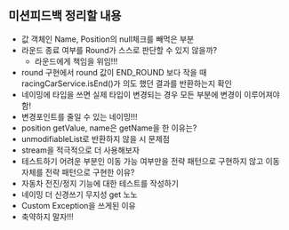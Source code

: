 ## 미션피드백 정리할 내용
+ 값 객체인 Name, Position의 null체크를 빼먹은 부분
+ 라운드 종료 여부를 Round가 스스로 판단할 수 있지 않을까?
    + 라운드에게 책임을 위임!!!
+ round 구현에서 round 값이 END_ROUND 보다 작을 때 racingCarService.isEnd()가 의도 했던 결과를 반환하는지 확인
+ 네이밍에 타입을 쓰면 실제 타입이 변경되는 경우 모든 부분에 변경이 이루어져야함!
+ 변경포인트를 줄일 수 있는 네이밍!!!
+ position getValue, name은 getName을 한 이유는?
+ unmodifiableList로 반환하지 않을 시 문제점
+ stream을 적극적으로 더 사용해보자
+ 테스트하기 어려운 부분인 이동 가능 여부만을 전략 패턴으로 구현하지 않고 이동 자체를 전략 패턴으로 구현한 이유?
+ 자동차 전진/정지 기능에 대한 테스트를 작성하기
+ 네이밍 더 신경쓰기 무지성 get 노노
+ Custom Exception을 쓰게된 이유
+ 축약하지 말자!!!

